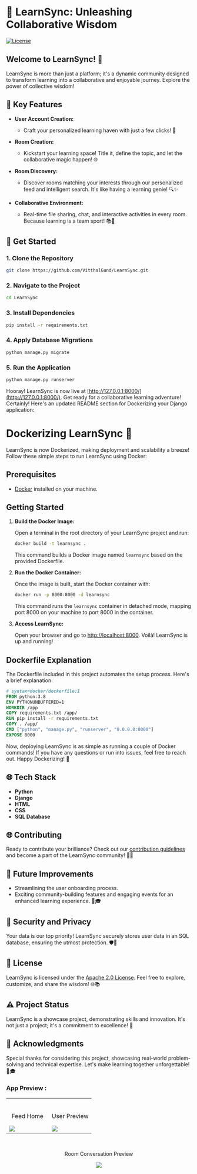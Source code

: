 # 🚀 LearnSync: Unleashing Collaborative Wisdom

[![License](https://img.shields.io/badge/License-Apache%202.0-blue.svg)](https://opensource.org/licenses/Apache-2.0)

## Welcome to LearnSync! 🌟

LearnSync is more than just a platform; it's a dynamic community designed to transform learning into a collaborative and enjoyable journey. Explore the power of collective wisdom!

## 🌈 Key Features

- **User Account Creation:**
  - Craft your personalized learning haven with just a few clicks! 🚀

- **Room Creation:**
  - Kickstart your learning space! Title it, define the topic, and let the collaborative magic happen! 🌐

- **Room Discovery:**
  - Discover rooms matching your interests through our personalized feed and intelligent search. It's like having a learning genie! 🔍✨

- **Collaborative Environment:**
  - Real-time file sharing, chat, and interactive activities in every room. Because learning is a team sport! 📚💬

## 🚀 Get Started

### 1. Clone the Repository
   ```bash
   git clone https://github.com/VitthalGund/LearnSync.git
   ```

### 2. Navigate to the Project
   ```bash
   cd LearnSync
   ```

### 3. Install Dependencies
   ```bash
   pip install -r requirements.txt
   ```

### 4. Apply Database Migrations
   ```bash
   python manage.py migrate
   ```

### 5. Run the Application
   ```bash
   python manage.py runserver
   ```

   Hooray! LearnSync is now live at [http://127.0.0.1:8000/](http://127.0.0.1:8000/). Get ready for a collaborative learning adventure!
Certainly! Here's an updated README section for Dockerizing your Django application:

# Dockerizing LearnSync 🐳

LearnSync is now Dockerized, making deployment and scalability a breeze! Follow these simple steps to run LearnSync using Docker:

## Prerequisites

- [Docker](https://www.docker.com/get-started) installed on your machine.

## Getting Started

1. **Build the Docker Image:**

   Open a terminal in the root directory of your LearnSync project and run:

   ```bash
   docker build -t learnsync .
   ```

   This command builds a Docker image named `learnsync` based on the provided Dockerfile.

2. **Run the Docker Container:**

   Once the image is built, start the Docker container with:

   ```bash
   docker run -p 8000:8000 -d learnsync
   ```

   This command runs the `learnsync` container in detached mode, mapping port 8000 on your machine to port 8000 in the container.

3. **Access LearnSync:**

   Open your browser and go to [http://localhost:8000](http://localhost:8000). Voilà! LearnSync is up and running!

## Dockerfile Explanation

The Dockerfile included in this project automates the setup process. Here's a brief explanation:

```Dockerfile
# syntax=docker/dockerfile:1
FROM python:3.8
ENV PYTHONUNBUFFERED=1
WORKDIR /app
COPY requirements.txt /app/
RUN pip install -r requirements.txt
COPY . /app/
CMD ["python", "manage.py", "runserver", "0.0.0.0:8000"]
EXPOSE 8000
```
Now, deploying LearnSync is as simple as running a couple of Docker commands! If you have any questions or run into issues, feel free to reach out. Happy Dockerizing! 🚀

## 🌐 Tech Stack

- **Python**
- **Django**
- **HTML**
- **CSS**
- **SQL Database**

## 🌐 Contributing

Ready to contribute your brilliance? Check out our [contribution guidelines](CONTRIBUTING.md) and become a part of the LearnSync community! 🤝🚀

## 🚀 Future Improvements

- Streamlining the user onboarding process.
- Exciting community-building features and engaging events for an enhanced learning experience. 🎉🎓

## 🔐 Security and Privacy

Your data is our top priority! LearnSync securely stores user data in an SQL database, ensuring the utmost protection. 🛡️💼

## 📝 License

LearnSync is licensed under the [Apache 2.0 License](LICENSE). Feel free to explore, customize, and share the wisdom! 🌐📚

## ⚠️ Project Status

LearnSync is a showcase project, demonstrating skills and innovation. It's not just a project; it's a commitment to excellence! 🌟

## 🙏 Acknowledgments

Special thanks for considering this project, showcasing real-world problem-solving and technical expertise. Let's make learning together unforgettable! 🚀🎓

### App Preview :
<div align="center">
<table width="100%"> 
<tr>
<td width="50%">      
&nbsp; 
<br>
<p align="center">
  Feed Home
</p>
  <img src="https://github.com/VitthalGund/StudyBuddy/assets/97181033/fa1f1aac-9f62-4ac7-874b-178bef3c539d">

</td> 
<td width="50%">
<br>
<p align="center">
  User Preview
</p>
<img src="https://github.com/VitthalGund/StudyBuddy/assets/97181033/dfbc6149-58e0-4c7d-b3aa-c7a0fe77ef34">


</td>
</table>

<td width="50%">
<br>
<p align="center">
  Room Conversation Preview
</p>
<img src="https://github.com/VitthalGund/StudyBuddy/assets/97181033/caf738e2-bf25-4c30-ab0b-571297ccff4b">

</td>
</table>


